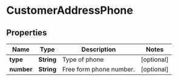 
# CustomerAddressPhone

## Properties
Name | Type | Description | Notes
------------ | ------------- | ------------- | -------------
**type** | **String** | Type of phone |  [optional]
**number** | **String** | Free form phone number. |  [optional]




